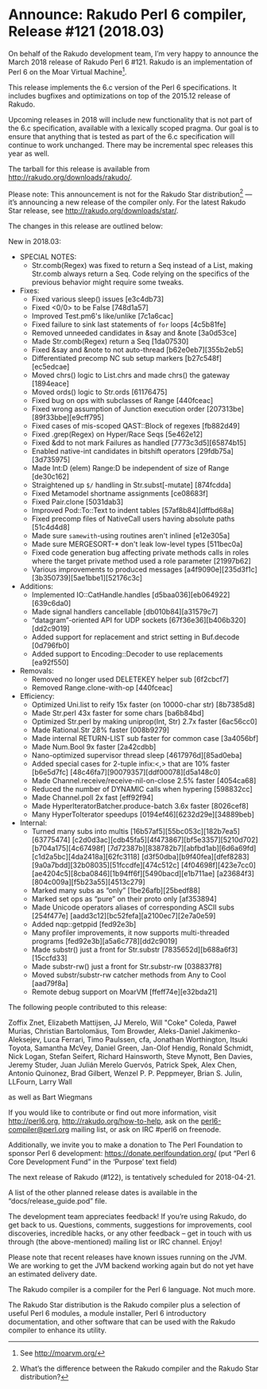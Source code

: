 # Announce: Rakudo Perl 6 compiler, Release #121 (2018.03)

On behalf of the Rakudo development team, I’m very happy to announce the
March 2018 release of Rakudo Perl 6 #121. Rakudo is an implementation of
Perl 6 on the Moar Virtual Machine[^1].

This release implements the 6.c version of the Perl 6 specifications.
It includes bugfixes and optimizations on top of
the 2015.12 release of Rakudo.

Upcoming releases in 2018 will include new functionality that is not
part of the 6.c specification, available with a lexically scoped
pragma. Our goal is to ensure that anything that is tested as part of the
6.c specification will continue to work unchanged. There may be incremental
spec releases this year as well.

The tarball for this release is available from <http://rakudo.org/downloads/rakudo/>.

Please note: This announcement is not for the Rakudo Star
distribution[^2] — it’s announcing a new release of the compiler
only. For the latest Rakudo Star release, see
<http://rakudo.org/downloads/star/>.

The changes in this release are outlined below:

New in 2018.03:
  + SPECIAL NOTES:
    + Str.comb(Regex) was fixed to return a Seq instead of a List,
      making Str.comb always return a Seq. Code relying on the
      specifics of the previous behavior might require some tweaks.
  + Fixes:
    + Fixed various sleep() issues [e3c4db73]
    + Fixed <0/0> to be False [748d1a57]
    + Improved Test.pm6's like/unlike [7c1a6cac]
    + Fixed failure to sink last statements of `for` loops [4c5b81fe]
    + Removed unneeded candidates in &say and &note [3a0d53ce]
    + Made Str.comb(Regex) return a Seq [1da07530]
    + Fixed &say and &note to not auto-thread [b62e0eb7][355b2eb5]
    + Differentiated precomp NC sub setup markers [b27c548f][ec5edcae]
    + Moved chrs() logic to List.chrs and made chrs() the gateway [1894eace]
    + Moved ords() logic to Str.ords [61176475]
    + Fixed bug on ops with subclasses of Range [440fceac]
    + Fixed wrong assumption of Junction execution order [207313be]
        [89f33bbe][e9cff795]
    + Fixed cases of mis-scoped QAST::Block of regexes [fb882d49]
    + Fixed .grep(Regex) on Hyper/Race Seqs [5e462e12]
    + Fixed &dd to not mark Failures as handled [7773c3d5][65874b15]
    + Enabled native-int candidates in bitshift operators [29fdb75a][3d735975]
    + Made Int:D (elem) Range:D be independent of size of Range [de30c162]
    + Straightened up `$/` handling in Str.subst[-mutate] [874fcdda]
    + Fixed Metamodel shortname assignments [ce08683f]
    + Fixed Pair.clone [5031dab3]
    + Improved Pod::To::Text to indent tables [57af8b84][dffbd68a]
    + Fixed precomp files of NativeCall users having absolute paths [51c4d4d8]
    + Made sure `samewith`-using routines aren't inlined [e12e305a]
    + Made sure MERGESORT-* don't leak low-level types [511bec0a]
    + Fixed code generation bug affecting private methods calls in roles
      where the target private method used a role parameter [21997b62]
    + Various improvements to produced messages [a4f9090e][235d3f1c]
        [3b350739][5ae1bbe1][52176c3c]
  + Additions:
    + Implemented IO::CatHandle.handles [d5baa036][eb064922][639c6da0]
    + Made signal handlers cancellable [db010b84][a31579c7]
    + “datagram”-oriented API for UDP sockets [67f36e36][b406b320][dd2c9019]
    + Added support for replacement and strict setting in Buf.decode [0d796fb0]
    + Added support to Encoding::Decoder to use replacements [ea92f550]
  + Removals:
    + Removed no longer used DELETEKEY helper sub [6f2cbcf7]
    + Removed Range.clone-with-op [440fceac]
  + Efficiency:
    + Optimized Uni.list to reify 15x faster (on 10000-char str) [8b7385d8]
    + Made Str.perl 43x faster for some chars [ba6b84bd]
    + Optimized Str.perl by making uniprop(Int, Str) 2.7x faster [6ac56cc0]
    + Made Rational.Str 28% faster [008b9279]
    + Made internal RETURN-LIST sub faster for common case [3a4056bf]
    + Made Num.Bool 9x faster [2a42cdbb]
    + Nano-optimized supervisor thread sleep [4617976d][85ad0eba]
    + Added special cases for 2-tuple infix:<,> that are 10% faster [b6e5d7fc]
        [48c46fa7][90079357][ddf00078][d5a148c0]
    + Made Channel.receive/receive-nil-on-close 2.5% faster [4054ca68]
    + Reduced the number of DYNAMIC calls when hypering [598832cc]
    + Made Channel.poll 2x fast [eff92f94]
    + Made HyperIteratorBatcher.produce-batch 3.6x faster [8026cef8]
    + Many HyperToIterator speedups [0194ef46][6232d29e][34889beb]
  + Internal:
    + Turned many subs into multis [16b57af5][55bc053c][182b7ea5][63775474]
        [c2d0d3ac][cdb45fa5][4f473867][bf5e3357][5210d702][b704a175][4c67498f]
        [7d72387b][838782b7][abfbd1ab][6d6a69fd][c1d2a5bc][4da2418a][62fc3118]
        [d3f50dba][b9f40fea][dfef8283][9a0a7bdd][32b08035][51fccdfe][474c512c]
        [4f04698f][423e7cc0][ae4204c5][8cba0846][1b94ff6f][5490bacd][e1b711ae]
        [a23684f3][804c009a][f5b23a55][4513c279]
    + Marked many subs as “only” [1be26afb][25bedf88]
    + Marked set ops as “pure” on their proto only [af353894]
    + Made Unicode operators aliases of corresponding ASCII subs [254f477e]
        [aadd3c12][bc52fefa][a2100ec7][2e7a0e59]
    + Added nqp::getppid [fed92e3b]
    + Many profiler improvements, it now supports multi-threaded programs
        [fed92e3b][a5a6c778][dd2c9019]
    + Made substr() just a front for Str.substr [7835652d][b688a6f3][15ccfd33]
    + Made substr-rw() just a front for Str.substr-rw [038837f8]
    + Moved substr/substr-rw catcher methods from Any to Cool [aad79f8a]
    + Remote debug support on MoarVM [ffeff74e][e32bda21]


The following people contributed to this release:

Zoffix Znet, Elizabeth Mattijsen, JJ Merelo, Will "Coke" Coleda,
Paweł Murias, Christian Bartolomäus, Tom Browder,
Aleks-Daniel Jakimenko-Aleksejev, Luca Ferrari, Timo Paulssen, cfa,
Jonathan Worthington, Itsuki Toyota, Samantha McVey, Daniel Green,
Jan-Olof Hendig, Ronald Schmidt, Nick Logan, Stefan Seifert,
Richard Hainsworth, Steve Mynott, Ben Davies, Jeremy Studer,
Juan Julián Merelo Guervós, Patrick Spek, Alex Chen, Antonio Quinonez,
Brad Gilbert, Wenzel P. P. Peppmeyer, Brian S. Julin, LLFourn, Larry Wall

as well as Bart Wiegmans

If you would like to contribute or find out more information, visit
<http://perl6.org>, <http://rakudo.org/how-to-help>, ask on the
<perl6-compiler@perl.org> mailing list, or ask on IRC #perl6 on freenode.

Additionally, we invite you to make a donation to The Perl Foundation
to sponsor Perl 6 development: <https://donate.perlfoundation.org/>
(put “Perl 6 Core Development Fund” in the ‘Purpose’ text field)

The next release of Rakudo (#122), is tentatively scheduled for 2018-04-21.

A list of the other planned release dates is available in the
“docs/release_guide.pod” file.

The development team appreciates feedback! If you’re using Rakudo, do
get back to us. Questions, comments, suggestions for improvements, cool
discoveries, incredible hacks, or any other feedback – get in touch with
us through (the above-mentioned) mailing list or IRC channel. Enjoy!

Please note that recent releases have known issues running on the JVM.
We are working to get the JVM backend working again but do not yet have
an estimated delivery date.

[^1]: See <http://moarvm.org/>

[^2]: What’s the difference between the Rakudo compiler and the Rakudo
Star distribution?

The Rakudo compiler is a compiler for the Perl 6 language.
Not much more.

The Rakudo Star distribution is the Rakudo compiler plus a selection
of useful Perl 6 modules, a module installer, Perl 6 introductory
documentation, and other software that can be used with the Rakudo
compiler to enhance its utility.
